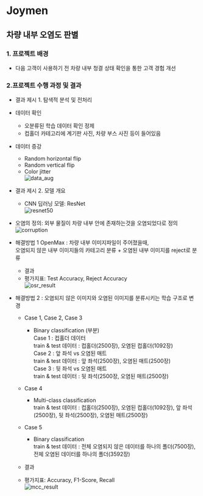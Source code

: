 # Joymen

## 차량 내부 오염도 판별

### 1. 프로젝트 배경
- 다음 고객이 사용하기 전 차량 내부 청결 상태 확인을 통한 고객 경험 개선

### 2.프로젝트 수행 과정 및 결과
- 결과 제시 1.  탐색적 분석 및 전처리
- 데이터 확인
  - 오분류된 학습 데이터 확인 정제
  - 컵홀더 카테고리에 계기판 사진, 차량 부스 사진 등이 들어있음
- 데이터 증강
   - Random horizontal flip
   - Random vertical flip
   - Color jitter<br>
  ![data_aug](https://user-images.githubusercontent.com/107394778/231439132-fa1afb9b-20c2-4ada-b26f-8e881d954c55.png)
   
- 결과 제시 2.  모델 개요
    - CNN 딥러닝 모델: ResNet<br>
    ![resnet50](https://user-images.githubusercontent.com/107394778/231436774-9010bdb8-197f-497e-8b8b-61b73fdb9102.png)

- 오염의 정의:  외부 물질이 차량 내부 안에 존재하는것을 오염되었다로 정의<br>
  ![corruption](https://user-images.githubusercontent.com/107394778/231437839-c4cd549d-177c-44bb-b419-bb7dfedcaf4b.png)

- 해결방법 1 OpenMax : 차량 내부 이미지파일이 주어졌을때,<br>
  오염되지 않은 내부 이미지들의 카테고리 분류 + 오염된 내부 이미지를 reject로 분류
    - 결과
    - 평가지표: Test Accuracy, Reject Accuracy<br>
    ![osr_result](https://user-images.githubusercontent.com/107394778/231436922-63876dc6-d030-496a-8b15-58e9c76aba93.jpg)

- 해결방법 2  : 오염되지 않은 이미지와 오염된 이미지를 분류시키는 학습 구조로 변경

    - Case 1, Case 2, Case 3
         - Binary classification (부분) <br>
            Case 1 : 컵홀더 데이터 <br>
            train & test 데이터 : 컵홀더(2500장), 오염된 컵홀더(1092장)<br>
            Case 2 : 앞 좌석 vs 오염된 매트<br>
            train & test 데이터 : 앞 좌석(2500장), 오염된 매트(2500장)<br>
            Case 3 : 뒷 좌석 vs 오염된 매트<br>
            train & test 데이터 : 뒷 좌석(2500장, 오염된 매트(2500장)<br>

    - Case 4
        - Multi-class classification <br>
          train & test 데이터 : 컵홀더(2500장), 오염된 컵홀더(1092장), 앞 좌석(2500장), 뒷 좌석(2500장), 오염된 매트(2500장)

    - Case 5
        - Binary classification <br>
          train & test 데이터 : 전체 오염되지 않은 데이터를 하나의 폴더(7500장), 전체 오염된 데이터를 하나의 폴더(3592장)
    - 결과
    - 평가지표:  Accuracy, F1-Score, Recall<br>
    ![mcc_result](https://user-images.githubusercontent.com/107394778/231436986-1e882315-c314-4211-a6a5-a6b528e6ddd1.jpg)